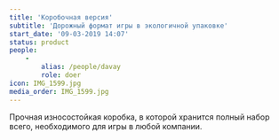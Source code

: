 ```yaml
---
title: 'Коробочная версия'
subtitle: 'Дорожный формат игры в экологичной упаковке'
start_date: '09-03-2019 14:07'
status: product
people:
    -
        alias: /people/davay
        role: doer
icon: IMG_1599.jpg
media_order: IMG_1599.jpg
---
```


Прочная износостойкая коробка, в которой хранится полный набор всего, необходимого для игры в любой компании.